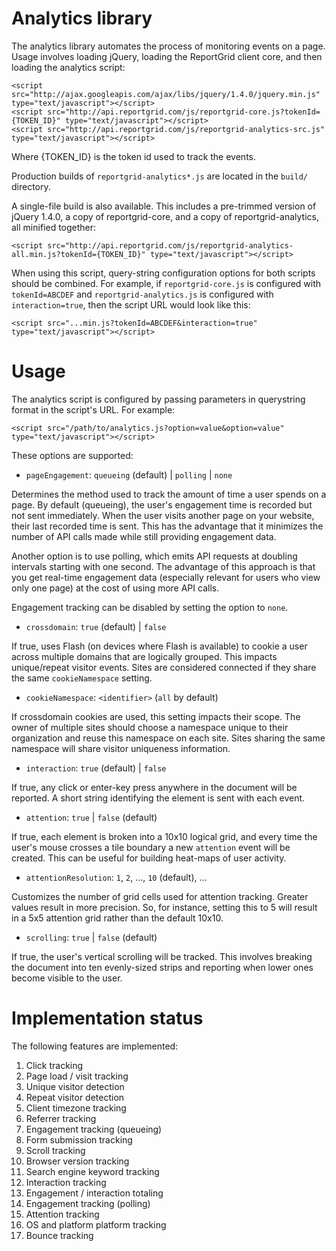 Analytics library
=================

The analytics library automates the process of monitoring events on a page.
Usage involves loading jQuery, loading the ReportGrid client core, and then
loading the analytics script:

    <script src="http://ajax.googleapis.com/ajax/libs/jquery/1.4.0/jquery.min.js" type="text/javascript"></script>
    <script src="http://api.reportgrid.com/js/reportgrid-core.js?tokenId={TOKEN_ID}" type="text/javascript"></script>
    <script src="http://api.reportgrid.com/js/reportgrid-analytics-src.js" type="text/javascript"></script>

Where {TOKEN_ID} is the token id used to track the events.
	
Production builds of `reportgrid-analytics*.js` are located in the `build/`
directory.

A single-file build is also available. This includes a pre-trimmed version of
jQuery 1.4.0, a copy of reportgrid-core, and a copy of reportgrid-analytics, all
minified together:

    <script src="http://api.reportgrid.com/js/reportgrid-analytics-all.min.js?tokenId={TOKEN_ID}" type="text/javascript"></script>

When using this script, query-string configuration options for both scripts
should be combined. For example, if `reportgrid-core.js` is configured with
`tokenId=ABCDEF` and `reportgrid-analytics.js` is configured with
`interaction=true`, then the script URL would look like this:

    <script src="...min.js?tokenId=ABCDEF&interaction=true" type="text/javascript"></script>

Usage
=====

The analytics script is configured by passing parameters in querystring format
in the script's URL. For example:

    <script src="/path/to/analytics.js?option=value&option=value" type="text/javascript"></script>

These options are supported:

* `pageEngagement`: `queueing` (default) | `polling` | `none`

Determines the method used to track the amount of time a user spends on a
page. By default (queueing), the user's engagement time is recorded but not
sent immediately. When the user visits another page on your website, their
last recorded time is sent. This has the advantage that it minimizes the
number of API calls made while still providing engagement data.

Another option is to use polling, which emits API requests at doubling
intervals starting with one second. The advantage of this approach is that you
get real-time engagement data (especially relevant for users who view only one
page) at the cost of using more API calls.

Engagement tracking can be disabled by setting the option to `none`.

* `crossdomain`: `true` (default) | `false`

If true, uses Flash (on devices where Flash is available) to cookie a user
across multiple domains that are logically grouped. This impacts unique/repeat 
visitor events. Sites are considered connected if they share the same 
`cookieNamespace` setting.

* `cookieNamespace`: `<identifier>` (`all` by default)

If crossdomain cookies are used, this setting impacts their scope. The owner of
multiple sites should choose a namespace unique to their organization and reuse
this namespace on each site. Sites sharing the same namespace will share visitor
uniqueness information.

* `interaction`: `true` (default) | `false`

If true, any click or enter-key press anywhere in the document will be
reported. A short string identifying the element is sent with each event.

* `attention`: `true` | `false` (default)

If true, each element is broken into a 10x10 logical grid, and every time the
user's mouse crosses a tile boundary a new `attention` event will be created.
This can be useful for building heat-maps of user activity.

* `attentionResolution`: `1`, `2`, ..., `10` (default), ...

Customizes the number of grid cells used for attention tracking. Greater values
result in more precision. So, for instance, setting this to 5 will result in a
5x5 attention grid rather than the default 10x10.

* `scrolling`: `true` | `false` (default)

If true, the user's vertical scrolling will be tracked. This involves breaking
the document into ten evenly-sized strips and reporting when lower ones become
visible to the user.

Implementation status
=====================

The following features are implemented:

1. Click tracking
2. Page load / visit tracking
3. Unique visitor detection
4. Repeat visitor detection
5. Client timezone tracking
6. Referrer tracking
7. Engagement tracking (queueing)
8. Form submission tracking
9. Scroll tracking
10. Browser version tracking
11. Search engine keyword tracking
12. Interaction tracking
13. Engagement / interaction totaling
14. Engagement tracking (polling)
15. Attention tracking
16. OS and platform platform tracking
17. Bounce tracking
